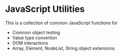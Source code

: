 # JavaScript Utilities

This is a collection of common JavaScript functions for
- Common object testing
- Value type convertion
- DOM interactions
- Array, Element, NodeList, String object extensions
